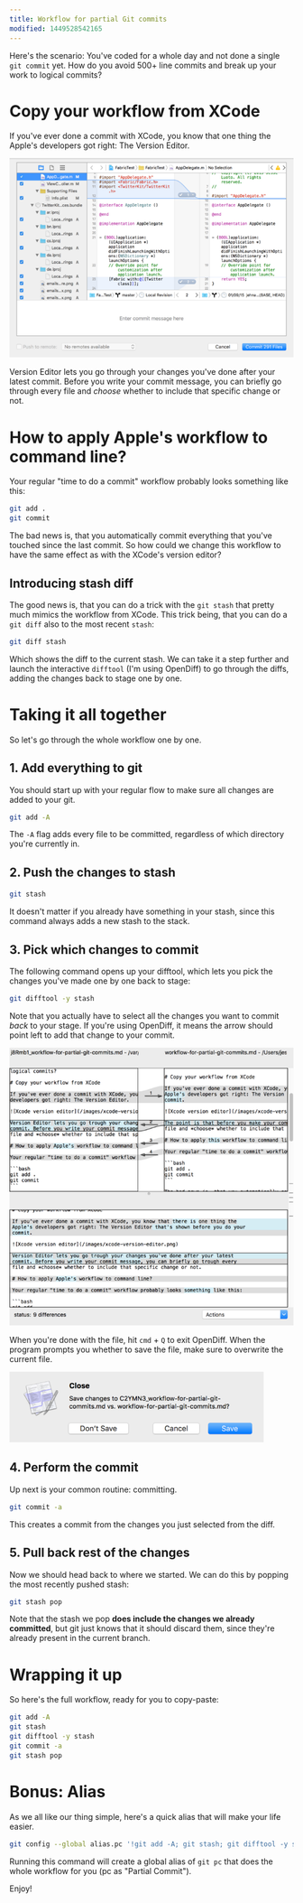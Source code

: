 ```yaml
---
title: Workflow for partial Git commits
modified: 1449528542165
---
```


Here's the scenario: You've coded for a whole day and not done a single `git
commit` yet. How do you avoid 500+ line commits and break up your work to
logical commits?

# Copy your workflow from XCode

If you've ever done a commit with XCode, you know that one thing the Apple's
developers got right: The Version Editor.

<picture>
<source srcset="/images/xcode-version-editor-x2.png" media="(-webkit-min-device-pixel-ratio: 2) and (min-width: 702px)">
<img alt="Xcode version editor" src="/images/xcode-version-editor.png">
</picture>

Version Editor lets you go through your changes you've done after your latest
commit. Before you write your commit message, you can briefly go through every
file and *choose* whether to include that specific change or not.

# How to apply Apple's workflow to command line?

Your regular "time to do a commit" workflow probably looks something like this:

```bash
git add .
git commit
```

The bad news is, that you automatically commit everything that you've touched
since the last commit. So how could we change this workflow to have the same
effect as with the XCode's version editor?

## Introducing stash diff

The good news is, that you can do a trick with the `git stash` that pretty much
mimics the workflow from XCode. This trick being, that you can do a `git diff`
also to the most recent `stash`:

```bash
git diff stash
```

Which shows the diff to the current stash. We can take it a step further and
launch the interactive `difftool` (I'm using OpenDiff) to go through the diffs,
adding the changes back to stage one by one.

# Taking it all together

So let's go through the whole workflow one by one.

## 1. Add everything to git

You should start up with your regular flow to make sure all changes are added to
your git.

```bash
git add -A
```

The `-A` flag adds every file to be committed, regardless of which directory
you're currently in.

## 2. Push the changes to stash

```bash
git stash
```

It doesn't matter if you already have something in your stash, since this
command always adds a new stash to the stack.

## 3. Pick which changes to commit

The following command opens up your difftool, which lets you pick the changes
you've made one by one back to stage:

```bash
git difftool -y stash
```

Note that you actually have to select all the changes you want to commit *back*
to your stage. If you're using OpenDiff, it means the arrow should point left to
add that change to your commit.

<picture>
<source srcset="/images/opendiff-x2.png" media="(-webkit-min-device-pixel-ratio: 2) and (min-width: 702px)">
<img alt="OpenDiff arrow should point left to include it in the commit" src="/images/opendiff.png" width="645">
</picture>

When you're done with the file, hit `cmd` + `Q` to exit OpenDiff. When the
program prompts you whether to save the file, make sure to overwrite the current
file.


<img alt="Say yes to OpenDiff" src="/images/opendiff-confirm.png" width="451">

## 4. Perform the commit

Up next is your common routine: committing.

```bash
git commit -a
```

This creates a commit from the changes you just selected from the diff.

## 5. Pull back rest of the changes

Now we should head back to where we started. We can do this by popping the most
recently pushed stash:

```bash
git stash pop
```

Note that the stash we pop **does include the changes we already committed**,
but git just knows that it should discard them, since they're already present
in the current branch.

# Wrapping it up

So here's the full workflow, ready for you to copy-paste:

```bash
git add -A
git stash
git difftool -y stash
git commit -a
git stash pop
```

# Bonus: Alias

As we all like our thing simple, here's a quick alias that will make your life
easier.

```bash
git config --global alias.pc '!git add -A; git stash; git difftool -y stash; git commit -a; git stash pop;'
```

Running this command will create a global alias of `git pc` that does the whole
workflow for you (pc as "Partial Commit").

Enjoy!
